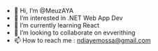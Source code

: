 - 👋 Hi, I’m @MeuzAYA
- 👀 I’m interested in .NET Web App Dev
- 🌱 I’m currently learning React
- 💞️ I’m looking to collaborate on evverithing
- 📫 How to reach me : ndiayemossa@gmail.com

<!---
MeuzAYA/MeuzAYA is a ✨ special ✨ repository because its `README.md` (this file) appears on your GitHub profile.
You can click the Preview link to take a look at your changes.
--->
